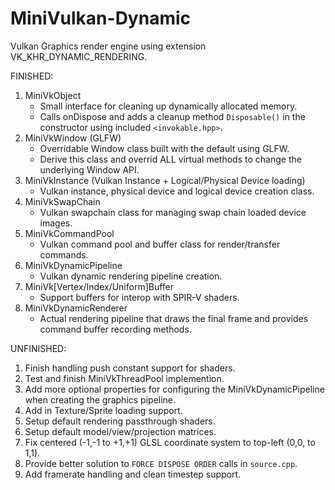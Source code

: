 # MiniVulkan-Dynamic
Vulkan Graphics render engine using extension VK_KHR_DYNAMIC_RENDERING.


FINISHED:
1. MiniVkObject
    * Small interface for cleaning up dynamically allocated memory.
    * Calls onDispose and adds a cleanup method `Disposable()` in the constructor using included `<invokable.hpp>`.
2. MiniVkWindow (GLFW)
    * Overridable Window class built with the default using GLFW.
    * Derive this class and overrid ALL virtual methods to change the underlying Window API.
3. MiniVkInstance (Vulkan Instance + Logical/Physical Device loading)
    * Vulkan instance, physical device and logical device creation class.
4. MiniVkSwapChain
    * Vulkan swapchain class for managing swap chain loaded device images.
5. MiniVkCommandPool
    * Vulkan command pool and buffer class for render/transfer commands.
6. MiniVkDynamicPipeline
    * Vulkan dynamic rendering pipeline creation.
7. MiniVk[Vertex/Index/Uniform]Buffer
    * Support buffers for interop with SPIR-V shaders.
8. MiniVkDynamicRenderer
    * Actual rendering pipeline that draws the final frame and provides command buffer recording methods.

UNFINISHED:
1. Finish handling push constant support for shaders.
2. Test and finish MiniVkThreadPool implemention.
3. Add more optional properties for configuring the MiniVkDynamicPipeline when creating the graphics pipeline.
4. Add in Texture/Sprite loading support.
5. Setup default rendering passthrough shaders.
6. Setup default model/view/projection matrices.
7. Fix centered (-1,-1 to +1,+1) GLSL coordinate system to top-left (0,0, to 1,1).
8. Provide better solution to `FORCE DISPOSE ORDER` calls in `source.cpp`.
9. Add framerate handling and clean timestep support.
